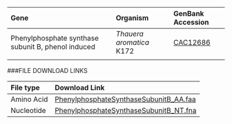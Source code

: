   Gene | Organism | GenBank Accession |
 :--- | :--- | :--- |
| Phenylphosphate synthase subunit B, phenol induced | *Thauera aromatica* K172 | [CAC12686](http://www.ncbi.nlm.nih.gov/protein/CAC12686) |
| []() | | |

###FILE DOWNLOAD LINKS

 File type | Download Link |
 :--- | :---------- | 
| Amino Acid | [PhenylphosphateSynthaseSubunitB_AA.faa](amino_acid/PhenylphosphateSynthaseSubunitB_AA.faa) |
| Nucleotide | [PhenylphosphateSynthaseSubunitB_NT.fna](nucleotide/PhenylphosphateSynthaseSubunitB_NT.fna) |


